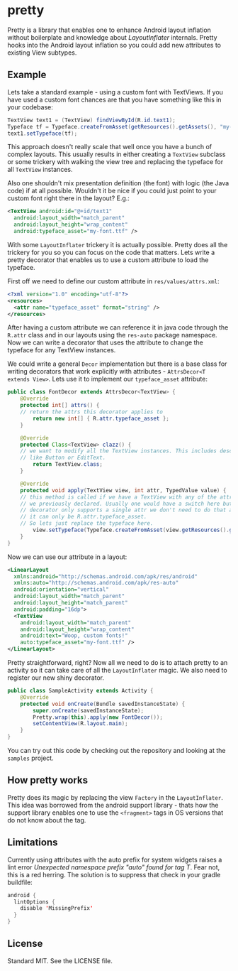 pretty
======

Pretty is a library that enables one to enhance Android layout inflation without
boilerplate and knowledge about *LayoutInflater* internals. Pretty hooks into
the Android layout inflation so you could add new attributes to existing View
subtypes.

Example
-------

Lets take a standard example - using a custom font with TextViews. If you have
used a custom font chances are that you have something like this in your
codebase:

```java
TextView text1 = (TextView) findViewById(R.id.text1);
Typeface tf = Typeface.createFromAsset(getResources().getAssets(), "my-font.ttf");
text1.setTypeface(tf);
```

This approach doesn't really scale that well once you have a bunch of complex
layouts. This usually results in either creating a `TextView` subclass or some
trickery with walking the view tree and replacing the typeface for all
`TextView` instances.

Also one shouldn't mix presentation definition (the font)
with logic (the Java code) if at all possible. Wouldn't it be nice if you could
just point to your custom font right there in the layout? E.g.:

```xml
<TextView android:id="@+id/text1"
  android:layout_width="match_parent"
  android:layout_height="wrap_content"
  android:typeface_asset="my-font.ttf" />
```

With some `LayoutInflater` trickery it is actually possible. Pretty does all the
trickery for you so you can focus on the code that matters. Lets write a pretty
decorator that enables us to use a custom attribute to load the typeface.

First off we need to define our custom attribute in `res/values/attrs.xml`:

```xml
<?xml version="1.0" encoding="utf-8"?>
<resources>
  <attr name="typeface_asset" format="string" />
</resources>
```

After having a custom attribute we can reference it in java code through the
`R.attr` class and in our layouts using the `res-auto` package namespace. Now we
can write a decorator that uses the attribute to change the typeface for any
TextView instances.

We could write a general `Decor` implementation but there is
a base class for writing decorators that work explicitly with attributes -
`AttrsDecor<T extends View>`. Lets use it to implement our `typeface_asset`
attribute:

```java
public class FontDecor extends AttrsDecor<TextView> {
	@Override
	protected int[] attrs() {
    // return the attrs this decorator applies to
		return new int[] { R.attr.typeface_asset };
	}

	@Override
	protected Class<TextView> clazz() {
    // we want to modify all the TextView instances. This includes descendants,
    // like Button or EditText.
		return TextView.class;
	}

	@Override
	protected void apply(TextView view, int attr, TypedValue value) {
    // this method is called if we have a TextView with any of the attributes
    // we previously declared. Usually one would have a switch here but as this
    // decorator only supports a single attr we don't need to do that as we know
    // it can only be R.attr.typeface_asset.
    // So lets just replace the typeface here.
		view.setTypeface(Typeface.createFromAsset(view.getResources().getAssets(), value.string.toString()));
	}
}
```

Now we can use our attribute in a layout:

```xml
<LinearLayout
  xmlns:android="http://schemas.android.com/apk/res/android"
  xmlns:auto="http://schemas.android.com/apk/res-auto"
  android:orientation="vertical"
  android:layout_width="match_parent"
  android:layout_height="match_parent"
  android:padding="16dp">
  <TextView
    android:layout_width="match_parent"
    android:layout_height="wrap_content"
    android:text="Woop, custom fonts!"
    auto:typeface_asset="my-font.ttf" />
</LinearLayout>
```

Pretty straightforward, right? Now all we need to do is to attach pretty to an
activity so it can take care of all the `LayoutInflater` magic. We also need to
register our new shiny decorator.

```java
public class SampleActivity extends Activity {
	@Override
	protected void onCreate(Bundle savedInstanceState) {
		super.onCreate(savedInstanceState);
		Pretty.wrap(this).apply(new FontDecor());
		setContentView(R.layout.main);
	}
}
```

You can try out this code by checking out the repository and looking at the
`samples` project.

How pretty works
----------------

Pretty does its magic by replacing the view `Factory` in the `LayoutInflater`.
This idea was borrowed from the android support library - thats how the support
library enables one to use the `<fragment>` tags in OS versions that do not know
about the tag.

Limitations
-----------

Currently using attributes with the auto prefix for system widgets raises a lint
error *Unexpected namespace prefix "auto" found for tag T*. Fear not, this is a
red herring. The solution is to suppress that check in your gradle buildfile:

```java
android {
  lintOptions {
    disable 'MissingPrefix'
  }
}
```

License
-------

Standard MIT. See the LICENSE file.

